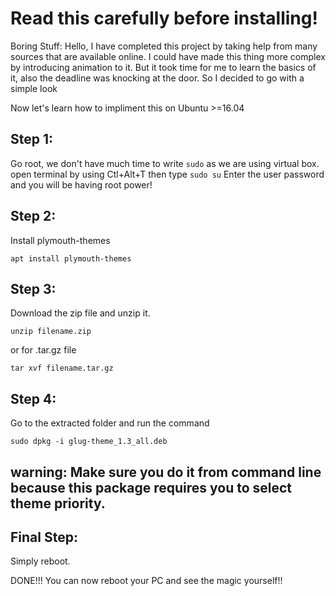 # Read this carefully before installing!
Boring Stuff:
Hello, I have completed this project by taking help from many sources that are available online.
I could have made this thing more complex by introducing animation to it. But it took time for me to learn the basics of it, also the deadline was knocking at the door. So I decided to go with a simple look

Now let's learn how to impliment this on Ubuntu >=16.04

## Step 1:
Go root, we don't have much time to write `sudo` as we are using virtual box.
open terminal by using Ctl+Alt+T then type `sudo su`
Enter the user password and you will be having root power!
## Step 2:
Install plymouth-themes

```
apt install plymouth-themes
```
## Step 3:
Download the zip file and unzip it.
```
unzip filename.zip
```
or for .tar.gz file
```
tar xvf filename.tar.gz
```


## Step 4:
Go to the extracted folder and run the command
```
sudo dpkg -i glug-theme_1.3_all.deb
```
## warning: Make sure you do it from command line because this package requires you to select theme priority.
## Final Step:

Simply reboot.

DONE!!! You can now reboot your PC and see the magic yourself!!
